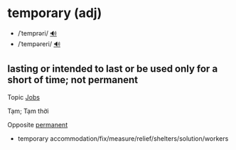 # temporary (adj)

- /ˈtemprəri/ [🔊](https://www.oxfordlearnersdictionaries.com/media/english/uk_pron/t/tem/tempo/temporary__gb_2.mp3)
- /ˈtempəreri/ [🔊](https://www.oxfordlearnersdictionaries.com/media/english/us_pron/t/tem/tempo/temporary__us_1.mp3)

## lasting or intended to last or be used only for a short of time; not permanent

Topic [Jobs](../topics/jobs.md#jobs)

Tạm; Tạm thời

Opposite [permanent]()

- temporary accommodation/fix/measure/relief/shelters/solution/workers